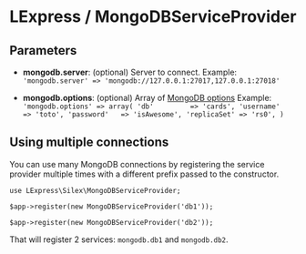 LExpress / MongoDBServiceProvider
===============================

Parameters
-------------

 * **mongodb.server**: (optional) Server to connect.
   Example: `'mongodb.server' => 'mongodb://127.0.0.1:27017,127.0.0.1:27018'`

 * **mongodb.options**: (optional) Array of [MongoDB options](http://www.php.net/manual/en/mongoclient.construct.php)
   Example: `'mongodb.options' => array(
        'db'         => 'cards',
        'username'   => 'toto',
        'password'   => 'isAwesome',
        'replicaSet' => 'rs0',
    )`

Using multiple connections
--------------------------

You can use many MongoDB connections by registering the service provider multiple times
with a different prefix passed to the constructor.

    use LExpress\Silex\MongoDBServiceProvider;

    $app->register(new MongoDBServiceProvider('db1'));

    $app->register(new MongoDBServiceProvider('db2'));

That will register 2 services: `mongodb.db1` and `mongodb.db2`.

